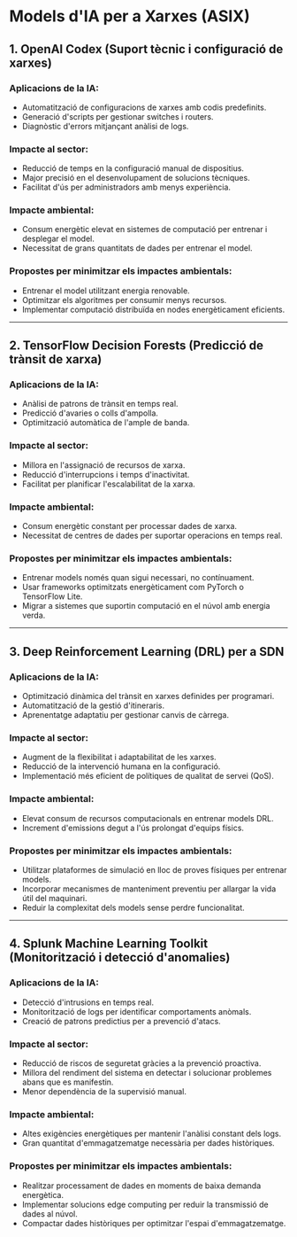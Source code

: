# Models d'IA per a Xarxes (ASIX)

## 1. **OpenAI Codex (Suport tècnic i configuració de xarxes)**

### Aplicacions de la IA:
- Automatització de configuracions de xarxes amb codis predefinits.
- Generació d'scripts per gestionar switches i routers.
- Diagnòstic d'errors mitjançant anàlisi de logs.

### Impacte al sector:
- Reducció de temps en la configuració manual de dispositius.
- Major precisió en el desenvolupament de solucions tècniques.
- Facilitat d'ús per administradors amb menys experiència.

### Impacte ambiental:
- Consum energètic elevat en sistemes de computació per entrenar i desplegar el model.
- Necessitat de grans quantitats de dades per entrenar el model.

### Propostes per minimitzar els impactes ambientals:
- Entrenar el model utilitzant energia renovable.
- Optimitzar els algoritmes per consumir menys recursos.
- Implementar computació distribuïda en nodes energèticament eficients.

---

## 2. **TensorFlow Decision Forests (Predicció de trànsit de xarxa)**

### Aplicacions de la IA:
- Anàlisi de patrons de trànsit en temps real.
- Predicció d'avaries o colls d'ampolla.
- Optimització automàtica de l'ample de banda.

### Impacte al sector:
- Millora en l'assignació de recursos de xarxa.
- Reducció d'interrupcions i temps d'inactivitat.
- Facilitat per planificar l'escalabilitat de la xarxa.

### Impacte ambiental:
- Consum energètic constant per processar dades de xarxa.
- Necessitat de centres de dades per suportar operacions en temps real.

### Propostes per minimitzar els impactes ambientals:
- Entrenar models només quan sigui necessari, no contínuament.
- Usar frameworks optimitzats energèticament com PyTorch o TensorFlow Lite.
- Migrar a sistemes que suportin computació en el núvol amb energia verda.

---

## 3. **Deep Reinforcement Learning (DRL) per a SDN**

### Aplicacions de la IA:
- Optimització dinàmica del trànsit en xarxes definides per programari.
- Automatització de la gestió d'itineraris.
- Aprenentatge adaptatiu per gestionar canvis de càrrega.

### Impacte al sector:
- Augment de la flexibilitat i adaptabilitat de les xarxes.
- Reducció de la intervenció humana en la configuració.
- Implementació més eficient de polítiques de qualitat de servei (QoS).

### Impacte ambiental:
- Elevat consum de recursos computacionals en entrenar models DRL.
- Increment d'emissions degut a l'ús prolongat d'equips físics.

### Propostes per minimitzar els impactes ambientals:
- Utilitzar plataformes de simulació en lloc de proves físiques per entrenar models.
- Incorporar mecanismes de manteniment preventiu per allargar la vida útil del maquinari.
- Reduir la complexitat dels models sense perdre funcionalitat.

---

## 4. **Splunk Machine Learning Toolkit (Monitorització i detecció d'anomalies)**

### Aplicacions de la IA:
- Detecció d'intrusions en temps real.
- Monitorització de logs per identificar comportaments anòmals.
- Creació de patrons predictius per a prevenció d'atacs.

### Impacte al sector:
- Reducció de riscos de seguretat gràcies a la prevenció proactiva.
- Millora del rendiment del sistema en detectar i solucionar problemes abans que es manifestin.
- Menor dependència de la supervisió manual.

### Impacte ambiental:
- Altes exigències energètiques per mantenir l'anàlisi constant dels logs.
- Gran quantitat d'emmagatzematge necessària per dades històriques.

### Propostes per minimitzar els impactes ambientals:
- Realitzar processament de dades en moments de baixa demanda energètica.
- Implementar solucions edge computing per reduir la transmissió de dades al núvol.
- Compactar dades històriques per optimitzar l'espai d'emmagatzematge.

